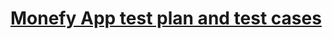 # [Monefy App test plan and test cases](https://play.google.com/store/apps/details?id=com.monefy.app.lite)
